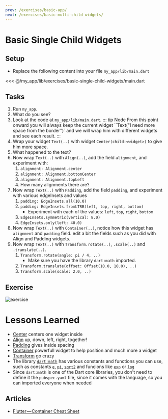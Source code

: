```yaml
---
prev: /exercises/basic-app/
next: /exercises/basic-multi-child-widgets/
---
```


# Basic Single Child Widgets

## Setup

- Replace the following content into your file `my_app/lib/main.dart`

<<< @/my_app/lib/exercises/basic-single-child-widgets/main.dart

## Tasks

1. Run `my_app`.
2. What do you see?
3. Look at the code at `my_app/lib/main.dart`.
   ::: tip Node
   From this point onward you will always keep the current widget ``Text("I need more space from the border")` and we will wrap him with different widgets and see each result.
   :::
4. Wrap your widget `Text(..)` with widget `Center(child:<widget>)` to give him more space.
5. What happened to the text?
6. Now wrap `Text(..)` with `Align(..)`, add the field `alignment`, and experiment with:
   1. `alignment: Alignment.center`
   2. `alignment: Alignment.bottomCenter`
   3. `alignment: Alignment.topLeft`
   4. How many alignments there are?
7. Now wrap `Text(..)` with `Padding`, add the field `padding`, and experiment with various edgeInsets and values
   1. `padding: EdgeInsets.all(10.0)`
   2. `padding: EdgeInsets.fromLTRB(left, top, right, bottom)`
      - Experiment with each of the values: `left`, `top`, `right`, `bottom`
   3. `EdgeInsets.symmetric(vertical: 8.0)`
   4. `EdgeInsets.only(left: 40.0)`
8. Now wrap `Text(..)` with `Container(..)`, notice how this widget has `alignment` and `padding` field. edit a bit the fields such as you did with Align and Padding widgets.
9. Now wrap `Text(..)` with `Transform.rotate(..)`, `.scale(..)` and `.translate(..)`.
    1. `Transform.rotate(angle: pi / 4, ..)`
       - Make sure you have the library `dart:math` imported.
    2. `Transform.translate(offset: Offset(10.0, 10.0), ..)`
    3. `Transform.scale(scale: 2.0, ..)`

## Exercise

![exercise](/images/task02.png)

# Lessons Learned

- [Center](https://docs.flutter.io/flutter/widgets/Center-class.html) centers one widget inside
- [Align](https://docs.flutter.io/flutter/widgets/Align-class.html) up, down, left, right, together!
- [Padding](https://docs.flutter.io/flutter/widgets/Padding-class.html) gives inside spacing
- [Container](
https://docs.flutter.io/flutter/widgets/Container-class.html) powerfull widget to help position and much more a widget
- [Transform](https://docs.flutter.io/flutter/widgets/Transform-class.html) go crazy
- The library [`dart:math`](https://api.dartlang.org/stable/2.2.0/dart-math/dart-math-library.html) has various constants and functions you can use, such as constants [`e`](https://api.dartlang.org/stable/2.2.0/dart-math/e-constant.html), [`pi`](https://api.dartlang.org/stable/2.2.0/dart-math/pi-constant.html), [`sqrt2`](https://api.dartlang.org/stable/2.2.0/dart-math/sqrt2-constant.html) and funcions like [`exp`](https://api.dartlang.org/stable/2.2.0/dart-math/exp.html) or [`log`](https://api.dartlang.org/stable/2.2.0/dart-math/log.html)
- Since `dart:math` is one of the Dart core libraries, you don't need to define it the `pubspec.yaml` file, since it comes with the language, so you can imported everyone when needed

## Articles

- [Flutter — Container Cheat Sheet](https://medium.com/jlouage/container-de5b0d3ad184)